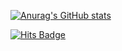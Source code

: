 [![Anurag's GitHub stats](https://github-readme-stats.vercel.app/api?username=Eungyeol41&bg_color=white)](https://github.com/anuraghazra/github-readme-stats)

[![Hits Badge](https://hits.seeyoufarm.com/api/count/incr/badge.svg?url=https%3A%2F%2Fgithub.com%2FEungyeol41&count_bg=%2379C83D&title_bg=%23555555&icon=&icon_color=%23E7E7E7&title=hits&edge_flat=false)](https://hits.seeyoufarm.com)
